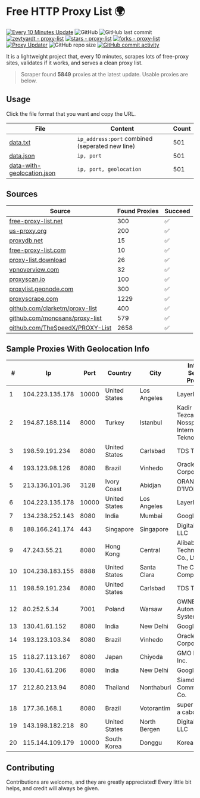 
# Free HTTP Proxy List 🌍

[![Every 10 Minutes Update](https://github.com/mertguvencli/http-proxy-list/actions/workflows/main.yml/badge.svg?branch=main)](https://github.com/mertguvencli/http-proxy-list/actions/workflows/main.yml)
![GitHub](https://img.shields.io/github/license/mertguvencli/http-proxy-list)
![GitHub last commit](https://img.shields.io/github/last-commit/mertguvencli/http-proxy-list)
[![zevtyardt - proxy-list](https://img.shields.io/static/v1?label=zevtyardt&message=proxy-list&color=blue&logo=github)](https://github.com/zevtyardt/proxy-list "Go to GitHub repo")
[![stars - proxy-list](https://img.shields.io/github/stars/zevtyardt/proxy-list?style=social)](https://github.com/zevtyardt/proxy-list)
[![forks - proxy-list](https://img.shields.io/github/forks/zevtyardt/proxy-list?style=social)](https://github.com/zevtyardt/proxy-list)
[![Proxy Updater](https://github.com/zevtyardt/proxy-list/workflows/Proxy%20Updater/badge.svg)](https://github.com/zevtyardt/proxy-list/actions?query=workflow:"Proxy+Updater")
![GitHub repo size](https://img.shields.io/github/repo-size/zevtyardt/proxy-list)
[![GitHub commit activity](https://img.shields.io/github/commit-activity/m/zevtyardt/proxy-list?logo=commits)](https://github.com/zevtyardt/proxy-list/commits/main)

It is a lightweight project that, every 10 minutes, scrapes lots of free-proxy sites, validates if it works, and serves a clean proxy list.

> Scraper found **5849** proxies at the latest update. Usable proxies are below.

## Usage

Click the file format that you want and copy the URL.

|File|Content|Count|
|----|-------|-----|
|[data.txt](https://raw.githubusercontent.com/mertguvencli/http-proxy-list/main/proxy-list/data.txt)|`ip_address:port` combined (seperated new line)|501|
|[data.json](https://raw.githubusercontent.com/mertguvencli/http-proxy-list/main/proxy-list/data.json)|`ip, port`|501|
|[data-with-geolocation.json](https://raw.githubusercontent.com/mertguvencli/http-proxy-list/main/proxy-list/data-with-geolocation.json)|`ip, port, geolocation`|501|

## Sources

|Source|Found Proxies|Succeed|
|------|-------------|-------|
|[free-proxy-list.net](https://free-proxy-list.net)|300|✅|
|[us-proxy.org](https://www.us-proxy.org)|200|✅|
|[proxydb.net](http://proxydb.net)|15|✅|
|[free-proxy-list.com](https://free-proxy-list.com/?page=&port=&type%5B%5D=http&type%5B%5D=https&up_time=0&search=Search)|10|✅|
|[proxy-list.download](https://www.proxy-list.download/HTTP)|26|✅|
|[vpnoverview.com](https://vpnoverview.com/privacy/anonymous-browsing/free-proxy-servers)|32|✅|
|[proxyscan.io](https://www.proxyscan.io)|100|✅|
|[proxylist.geonode.com](https://proxylist.geonode.com/api/proxy-list?limit=300&page=1&sort_by=lastChecked&sort_type=desc&protocols=http,https)|300|✅|
|[proxyscrape.com](https://api.proxyscrape.com/v2/?request=displayproxies&protocol=http&timeout=10000&country=all&ssl=all&anonymity=all)|1229|✅|
|[github.com/clarketm/proxy-list](https://raw.githubusercontent.com/clarketm/proxy-list/master/proxy-list-raw.txt)|400|✅|
|[github.com/monosans/proxy-list](https://raw.githubusercontent.com/monosans/proxy-list/main/proxies/http.txt)|579|✅|
|[github.com/TheSpeedX/PROXY-List](https://raw.githubusercontent.com/TheSpeedX/PROXY-List/master/http.txt)|2658|✅|


## Sample Proxies With Geolocation Info

|#|Ip|Port|Country|City|Internet Service Provider|
|-|--|----|-------|----|-------------------------|
|1|104.223.135.178|10000|United States|Los Angeles|LayerHost|
|2|194.87.188.114|8000|Turkey|Istanbul|Kadir Huseyin Tezcan Nosspeed Internet Teknolojileri|
|3|198.59.191.234|8080|United States|Carlsbad|TDS TELECOM|
|4|193.123.98.126|8080|Brazil|Vinhedo|Oracle Corporation|
|5|213.136.101.36|3128|Ivory Coast|Abidjan|ORANGE COTE D'IVOIRE|
|6|104.223.135.178|10000|United States|Los Angeles|LayerHost|
|7|134.238.252.143|8080|India|Mumbai|Google LLC|
|8|188.166.241.174|443|Singapore|Singapore|DigitalOcean, LLC|
|9|47.243.55.21|8080|Hong Kong|Central|Alibaba (US) Technology Co., Ltd.|
|10|104.238.183.155|8888|United States|Santa Clara|The Constant Company|
|11|198.59.191.234|8080|United States|Carlsbad|TDS TELECOM|
|12|80.252.5.34|7001|Poland|Warsaw|GWNET Autonomus System|
|13|130.41.61.152|8080|India|New Delhi|Google LLC|
|14|193.123.103.34|8080|Brazil|Vinhedo|Oracle Corporation|
|15|118.27.113.167|8080|Japan|Chiyoda|GMO Internet, Inc.|
|16|130.41.61.206|8080|India|New Delhi|Google LLC|
|17|212.80.213.94|8080|Thailand|Nonthaburi|Siamdata Communication Co.|
|18|177.36.168.1|8080|Brazil|Votorantim|super midia tv a cabo ltda|
|19|143.198.182.218|80|United States|North Bergen|DigitalOcean, LLC|
|20|115.144.109.179|10000|South Korea|Donggu|Korea Telecom|



## Contributing

Contributions are welcome, and they are greatly appreciated! Every
little bit helps, and credit will always be given.

